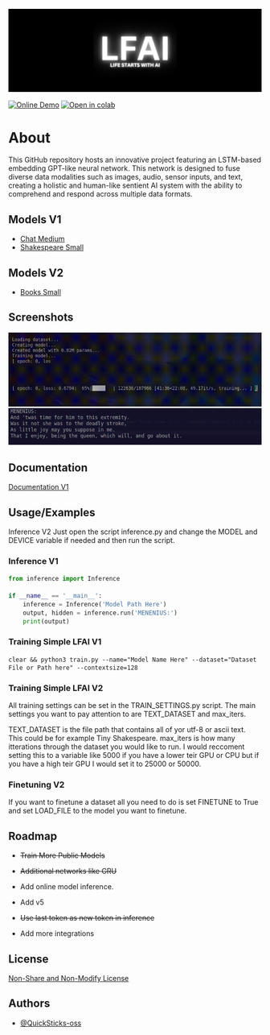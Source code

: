 
![Logo](images/banner.png)

[![Online Demo](https://img.shields.io/badge/Online-Inference_Demo-blue)](https://quicksticks-oss.github.io/LFAI/docs/pages)
[![Open in colab](https://img.shields.io/badge/Training-Google_Colab-orange)](https://colab.research.google.com/drive/1znKbTH6ORQKMPSknFjpiBtQRd2_l-wZx?usp=sharing)

# About

This GitHub repository hosts an innovative project featuring an LSTM-based embedding GPT-like neural network. This network is designed to fuse diverse data modalities such as images, audio, sensor inputs, and text, creating a holistic and human-like sentient AI system with the ability to comprehend and respond across multiple data formats.

## Models V1

- [Chat Medium](https://huggingface.co/Quicksticks-oss/LFAI/blob/main/chat-lstm-10.38M-20230824-4-512-ctx512.pth)
- [Shakespeare Small](https://huggingface.co/Quicksticks-oss/LFAI/blob/main/Shakespeare-0.8M-20230820-6-128-ctx128.pth)

## Models V2

 - [Books Small](https://huggingface.co/Quicksticks-oss/LFAIv2/resolve/main/LFAI-books-ctx512-2m.pth)
   
## Screenshots

![Training](images/training.gif)
![Inference](images/inference.png)

## Documentation

[Documentation V1](docs/DOCUMENTATION.md)

## Usage/Examples


Inference V2
Just open the script inference.py and change the MODEL and DEVICE variable if needed and then run the script.

### Inference V1
```python
from inference import Inference

if __name__ == '__main__':
    inference = Inference('Model Path Here')
    output, hidden = inference.run('MENENIUS:')
    print(output)
```

### Training Simple LFAI V1
```shell
clear && python3 train.py --name="Model Name Here" --dataset="Dataset File or Path here" --contextsize=128
```

### Training Simple LFAI V2
All training settings can be set in the TRAIN_SETTINGS.py script. The main settings you want to pay attention to are TEXT_DATASET and max_iters.

TEXT_DATASET is the file path that contains all of yor utf-8 or ascii text. This could be for example Tiny Shakespeare.
max_iters is how many itterations through the dataset you would like to run. I would reccoment setting this to a variable like 5000 if you have a lower teir GPU or CPU but if you have a high teir GPU I would set it to 25000 or 50000.

### Finetuning V2
If you want to finetune a dataset all you need to do is set FINETUNE to True and set LOAD_FILE to the model you want to finetune.

## Roadmap

- ~~Train More Public Models~~

- ~~Additional networks like GRU~~

- Add online model inference.

- Add v5

- ~~Use last token as new token in inference~~

- Add more integrations

## License

[Non-Share and Non-Modify License](LICENSE.MD)


## Authors

- [@QuickSticks-oss](https://github.com/Quicksticks-oss)

